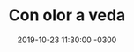 ---
layout: post
category: Coqueto Escenario
date: 2019-10-23 11:30:00 -0300
title: Con olor a veda
image: https://oceano.uy/api/images/programas/mue.jpeg
summary: Lubo sigue metido de lleno en la campaña de cara a la elección del domingo, tanto que aparece en un spot. Además, las críticas a Hendler y las manifestaciones del Muñeco Gallardo tras la clasificación.
file: https://audios.oceanofm.com/programas/19-10-232amaanacoqueto.mp3
duration: 16:40
oceanourl: https://oceano.uy/todopasa/coqueto-escenario/19891-con-olor-a-veda
---